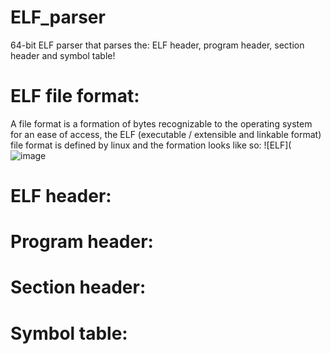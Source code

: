# ELF_parser
64-bit ELF parser that parses the: ELF header, program header, section header and symbol table!

# ELF file format:
A file format is a formation of bytes recognizable to the operating system for an ease of access, the ELF (executable / extensible and linkable format) file format is defined by linux and the formation looks like so:
![ELF](![image](https://user-images.githubusercontent.com/97762248/181093501-893ca852-16d0-484e-be65-bcf7ce86b554.png)

# ELF header:

# Program header:

# Section header:

# Symbol table:
